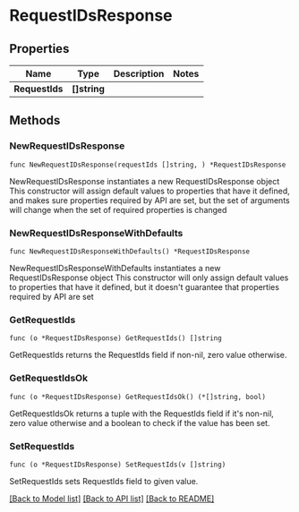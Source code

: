 # RequestIDsResponse

## Properties

Name | Type | Description | Notes
------------ | ------------- | ------------- | -------------
**RequestIds** | **[]string** |  | 

## Methods

### NewRequestIDsResponse

`func NewRequestIDsResponse(requestIds []string, ) *RequestIDsResponse`

NewRequestIDsResponse instantiates a new RequestIDsResponse object
This constructor will assign default values to properties that have it defined,
and makes sure properties required by API are set, but the set of arguments
will change when the set of required properties is changed

### NewRequestIDsResponseWithDefaults

`func NewRequestIDsResponseWithDefaults() *RequestIDsResponse`

NewRequestIDsResponseWithDefaults instantiates a new RequestIDsResponse object
This constructor will only assign default values to properties that have it defined,
but it doesn't guarantee that properties required by API are set

### GetRequestIds

`func (o *RequestIDsResponse) GetRequestIds() []string`

GetRequestIds returns the RequestIds field if non-nil, zero value otherwise.

### GetRequestIdsOk

`func (o *RequestIDsResponse) GetRequestIdsOk() (*[]string, bool)`

GetRequestIdsOk returns a tuple with the RequestIds field if it's non-nil, zero value otherwise
and a boolean to check if the value has been set.

### SetRequestIds

`func (o *RequestIDsResponse) SetRequestIds(v []string)`

SetRequestIds sets RequestIds field to given value.



[[Back to Model list]](../README.md#documentation-for-models) [[Back to API list]](../README.md#documentation-for-api-endpoints) [[Back to README]](../README.md)


